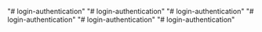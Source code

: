 "# login-authentication" 
"# login-authentication" 
"# login-authentication" 
"# login-authentication" 
"# login-authentication" 
"# login-authentication" 
